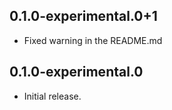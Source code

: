 ## 0.1.0-experimental.0+1

* Fixed warning in the README.md

## 0.1.0-experimental.0

* Initial release.
